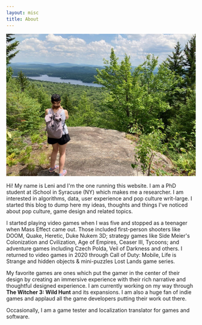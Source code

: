 ```yaml
---
layout: misc
title: About
---
```


<img src="/assets/img/leni-about.jpg">

Hi! My name is Leni and I'm the one running this website. I am a PhD student at iSchool in Syracuse (NY) which makes me a researcher. I am interested in algorithms, data, user experience and pop culture writ-large. I started this blog to dump here my ideas, thoughts and things I've noticed about pop culture, game design and related topics.

I started playing video games when I was five and stopped as a teenager when Mass Effect came out. Those included first-person shooters like DOOM, Quake, Heretic, Duke Nukem 3D; strategy games like Side Meier's Colonization and Cvilization, Age of Empires, Ceaser III, Tycoons; and adventure games including Czech Polda, Veil of Darkness and others. I returned to video games in 2020 through Call of Duty: Mobile, Life is Strange and hidden objects & mini-puzzles Lost Lands game series. 

My favorite games are ones which put the gamer in the center of their design by creating an immersive experience with their rich narrative and thoughtful designed experience. I am currently working on my way through **The Witcher 3: Wild Hunt** and its expansions. I am also a huge fan of indie games and applaud all the game developers putting their work out there. 

Occasionally, I am a game tester and localization translator for games and software.
